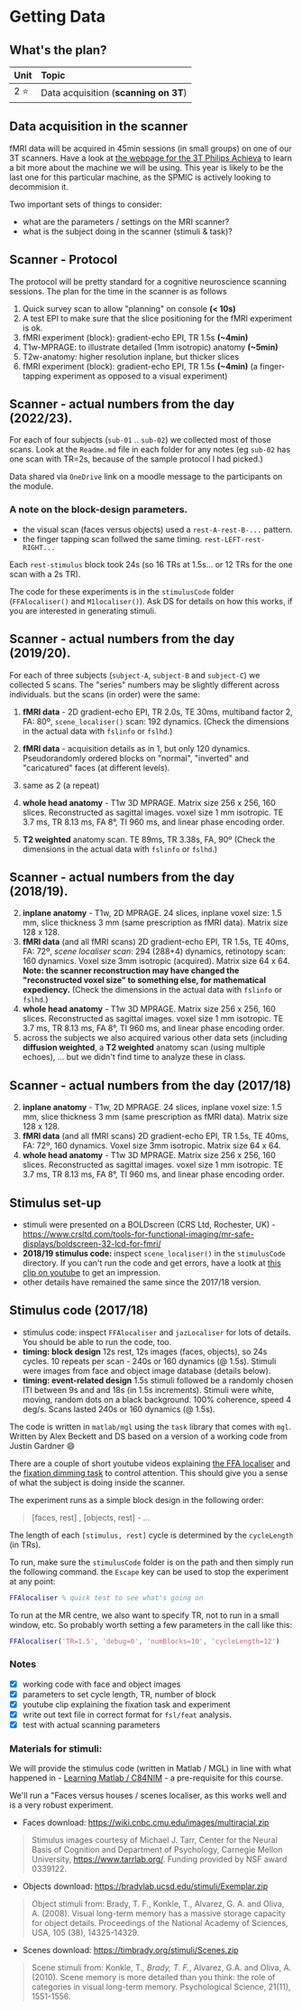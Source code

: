 # Getting Data

## What's the plan?

| Unit     | Topic                                            |
|:---------|:-------------------------------------------------|
| 2 :star: | Data acquisition (**scanning on 3T**)            |

## Data acquisition in the scanner

fMRI data will be acquired in 45min sessions (in small groups) on one of our 3T scanners. Have a look at
[the webpage for the 3T Philips Achieva](https://www.nottingham.ac.uk/research/groups/spmic/facilities/3-tesla-philips-achieva-mri-scanner.aspx) to learn a bit more about the machine we will be using. This year is likely to be the last one for this particular machine, as the SPMIC is actively looking to decommision it.

Two important sets of things to consider:

- what are the parameters / settings on the MRI scanner?
- what is the subject doing in the scanner (stimuli & task)?

## Scanner - Protocol

The protocol will be pretty standard for a cognitive neuroscience scanning sessions. The plan for the time in the scanner is as follows

1. Quick survey scan to allow "planning" on console **(< 10s)**
2. A test EPI to make sure that the slice positioning for the fMRI experiment is ok.
3. fMRI experiment (block): gradient-echo EPI, TR 1.5s **(~4min)**
4. T1w-MPRAGE: to illustrate detailed (1mm isotropic) anatomy **(~5min)**
5. T2w-anatomy: higher resolution inplane, but thicker slices
6. fMRI experiment (block): gradient-echo EPI, TR 1.5s **(~4min)** (a finger-tapping experiment as opposed to a visual experiment)

## Scanner - actual numbers from the day (2022/23).

For each of four subjects (``sub-01`` .. ``sub-02``) we collected most of those scans. Look at the `Readme.md` file in each folder for any notes (eg `sub-02` has one scan with TR=2s, because of the sample protocol I had picked.) 

Data shared via `OneDrive` link on a moodle message to the participants on the module.

### A note on the block-design parameters.

- the visual scan (faces versus objects) used a `rest-A-rest-B-...` pattern.
- the finger tapping scan follwed the same timing. `rest-LEFT-rest-RIGHT...`

Each `rest-stimulus` block took 24s (so 16 TRs at 1.5s... or 12 TRs for the one scan with a 2s TR).

The code for these experiments is in the `stimulusCode` folder (`FFAlocaliser()` and `M1localiser()`). Ask DS for details on how this works, if you are interested in generating stimuli.

## Scanner - actual numbers from the day (2019/20).

For each of three subjects (``subject-A``, ``subject-B`` and ``subject-C``) we collected 5 scans. The "series" numbers may be slightly different across individuals. but the scans (in order) were the same:

1. **fMRI data** - 2D gradient-echo EPI, TR 2.0s, TE 30ms, multiband factor 2, FA: 80º, ``scene_localiser()`` scan: 192 dynamics. (Check the dimensions in the actual data with ``fslinfo`` or ``fslhd``.)

2. **fMRI data** - acquisition details as in 1, but only 120 dynamics. Pseudorandomly ordered blocks on "normal", "inverted" and "caricatured" faces (at different levels).

3. same as 2 (a repeat)

4. **whole head anatomy** - T1w 3D MPRAGE. Matrix size 256 x 256, 160 slices. Reconstructed as sagittal images. voxel size 1 mm isotropic. TE 3.7 ms, TR 8.13 ms, FA 8°, TI 960 ms, and linear phase encoding order.

5. **T2 weighted** anatomy scan. TE 89ms, TR 3.38s, FA, 90º (Check the dimensions in the actual data with ``fslinfo`` or ``fslhd``.)

## Scanner - actual numbers from the day (2018/19).

2. **inplane anatomy** - T1w, 2D MPRAGE. 24 slices, inplane voxel size: 1.5 mm, slice thickness 3 mm (same prescription as fMRI data). Matrix size 128 x 128.
4. **fMRI data** (and all fMRI scans) 2D gradient-echo EPI, TR 1.5s, TE 40ms, FA: 72º, *scene localiser scan*: 294 (288+4) dynamics, retinotopy scan: 160 dynamics. Voxel size 3mm isotropic (acquired). Matrix size 64 x 64. **Note: the scanner reconstruction may have changed the "reconstructed voxel size" to something else, for mathematical expediency.** (Check the dimensions in the actual data with ``fslinfo`` or ``fslhd``.)
6. **whole head anatomy** - T1w 3D MPRAGE. Matrix size 256 x 256, 160 slices. Reconstructed as sagittal images. voxel size 1 mm isotropic. TE 3.7 ms, TR 8.13 ms, FA 8°, TI 960 ms, and linear phase encoding order.
7. across the subjects we also acquired various other data sets (including **diffusion weighted**, a **T2 weighted** anatomy scan (using multiple echoes), ... but we didn't find time to analyze these in class.

## Scanner - actual numbers from the day (2017/18)

2. **inplane anatomy** - T1w, 2D MPRAGE. 24 slices, inplane voxel size: 1.5 mm, slice thickness 3 mm (same prescription as fMRI data). Matrix size 128 x 128.
4. **fMRI data** (and all fMRI scans) 2D gradient-echo EPI, TR 1.5s, TE 40ms, FA: 72º, 160 dynamics. Voxel size 3mm isotropic. Matrix size 64 x 64.
6. **whole head anatomy** - T1w 3D MPRAGE. Matrix size 256 x 256, 160 slices. Reconstructed as sagittal images. voxel size 1 mm isotropic. TE 3.7 ms, TR 8.13 ms, FA 8°, TI 960 ms, and linear phase encoding order.

## Stimulus set-up

- stimuli were presented on a BOLDscreen (CRS Ltd, Rochester, UK) - https://www.crsltd.com/tools-for-functional-imaging/mr-safe-displays/boldscreen-32-lcd-for-fmri/
- **2018/19 stimulus code:** inspect ``scene_localiser()`` in the ``stimulusCode`` directory. If you can't run the code and get errors, have a lootk at [this clip on youtube](https://www.youtube.com/watch?v=5kSvEO4-HVc) to get an impression.
- other details have remained the same since the 2017/18 version.


## Stimulus code (2017/18)

+ stimulus code: inspect ``FFAlocaliser`` and ``jazLocaliser`` for lots of details. You should be able to run the code, too.
+ **timing: block design** 12s rest, 12s images (faces, objects), so 24s cycles. 10 repeats per scan - 240s or 160 dynamics (@ 1.5s). Stimuli were images from face and object image database (details below).
+ **timing: event-related design** 1.5s stimuli followed be a randomly chosen ITI between 9s and and 18s (in 1.5s increments). Stimuli were white, moving, random dots on a black background. 100% coherence, speed 4 deg/s. Scans lasted 240s or 160 dynamics (@ 1.5s).

The code is written in ``matlab/mgl`` using the ``task`` library that comes with ``mgl``. Written by Alex Beckett and DS based on a version of a working code from Justin Gardner :smile:

There are a couple of short youtube videos explaining <a href="https://youtu.be/wcA_h-rrVeM" target="_blank">the FFA localiser</a> and the <a href="https://youtu.be/exqNc7q8zSs" target="_blank">fixation dimming task</a> to control attention. This should give you  a sense of what the subject is doing inside the scanner.

The experiment runs as a simple block design in the following order:

>[faces, rest] , [objects, rest] - ...

The length of each ``[stimulus, rest]`` cycle is determined by the ``cycleLength`` (in TRs).

To run, make sure the ``stimulusCode`` folder is on the path and then simply run the following command. the ``Escape`` key can be used to stop the experiment at any point:

```Matlab
FFAlocaliser % quick test to see what's going on
```

To run at the MR centre, we also want to specify TR, not to run in a small window, etc. So probably worth setting a few parameters in the call like this:

```Matlab
FFAlocaliser('TR=1.5', 'debug=0', 'numBlocks=10', 'cycleLength=12')
```

### Notes

- [x] working code with face and object images
- [x] parameters to set cycle length, TR, number of block
- [x] youtube clip explaining the fixation task and experiment
- [X] write out text file in correct format for ``fsl/feat`` analysis.
- [X] test with actual scanning parameters

### Materials for stimuli:

We will provide the stimulus code (written in Matlab / MGL) in line with what happened in - [Learning Matlab / C84NIM](https://github.com/schluppeck/learningMatlab) - a pre-requisite for this course.

We'll run a "Faces versus houses / scenes localiser, as this works well and is a very robust experiment.

- Faces download:
https://wiki.cnbc.cmu.edu/images/multiracial.zip

>Stimulus images courtesy of Michael J. Tarr, Center for the Neural Basis of Cognition and Department of Psychology, Carnegie Mellon University, https://www.tarrlab.org/. Funding provided by NSF award 0339122.

- Objects download:
https://bradylab.ucsd.edu/stimuli/Exemplar.zip

>Object stimuli from: Brady, T. F., Konkle, T., Alvarez, G. A. and Oliva, A. (2008). Visual long-term memory has a massive storage capacity for object details. Proceedings of the National Academy of Sciences, USA, 105 (38), 14325-14329.

- Scenes download: https://timbrady.org/stimuli/Scenes.zip

>Scene stimuli from: Konkle, T.*, Brady, T. F.*, Alvarez, G.A. and Oliva, A. (2010). Scene memory is more detailed than you think: the role of categories in visual long-term memory. Psychological Science, 21(11), 1551-1556.
